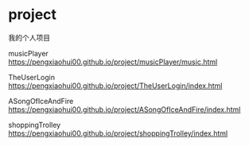 # project
我的个人项目

musicPlayer https://pengxiaohui00.github.io/project/musicPlayer/music.html

TheUserLogin https://pengxiaohui00.github.io/project/TheUserLogin/index.html

ASongOfIceAndFire https://pengxiaohui00.github.io/project/ASongOfIceAndFire/index.html

shoppingTrolley https://pengxiaohui00.github.io/project/shoppingTrolley/index.html
